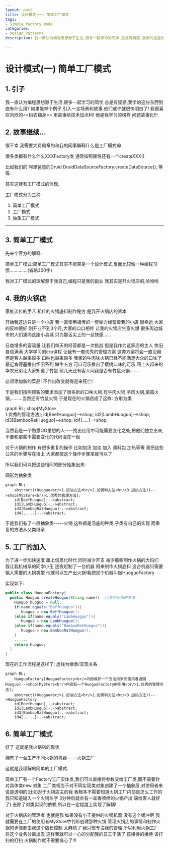 ```yaml
---
layout: post
title: 设计模式(一) 简单工厂模式
tags:
- Simple factory mode
categories:
- Design_Patterns
description: 我一直认为编程思想源于生活,很多一起学习的同学,总是有疑惑,我学的这些东西到底有什么用? 如果能举个例子,引入一定场景和故事.他们或许就很快明白了! 我很喜欢刘欣的<<码农翻身>>  用故事给技术加点料! 他是我学习的榜样 问题故事化!!!

---
```




# 设计模式(一) 简单工厂模式

## 1. 引子

我一直认为编程思想源于生活,很多一起学习的同学,总是有疑惑,我学的这些东西到底有什么用? 如果能举个例子,引入一定场景和故事.他们或许就很快明白了! 我很喜欢刘欣的<<码农翻身>>  用故事给技术加点料! 他是我学习的榜样 问题故事化!!!

## 2. 故事继续...

很不幸 我需要大费周章的和我的同事解释什么是工厂模式😂

很多类都有什么什么XXXFactory类 通常按照尿性还有一个createXXX()

比如我们的 阿里爸爸的Druid  DruidDataSourceFactory.createDataSource();  等等.

其实这就有工厂模式的体现,

工厂模式分为三种

1. 简单工厂模式
2. 工厂模式
3. 抽象工厂模式

---

## 3. 简单工厂模式

先来个官方的解释:

简单工厂模式:简单工厂模式其实不能算是一个设计模式,反而比较像一种编程习惯..............(省略300字)



我对工厂模式的理解源于我自己,编程只是我的副业 我其实是开火锅店的,哈哈哈

## 4. 我的火锅店

家族流传的手艺 祖传的火锅底料制作秘方 是我开火锅店的资本

开始我这边只是一个小店 我一直使用祖传的一套秘方经营着我的小店 很幸运 大家的反响很好 刚开业不到3个月,大家的口口相传 让我的火锅店生意火爆 很多周边城市的人们涌向这座小县城 只为那舌尖上的一丝快感......

日益增多的客流量 让我们每天的经营都是一次挑战 但是我作为这家店的主人 依旧自信满满  大学学习的erp课程 让我有一套优秀的管理方案 这套方案将会一直沿用	但是客人越来越多 口味也越来越多	我家的牛肉味火锅已经不能满足大众的口味了 最近肯德基推出怀旧系列 嫩牛五方  可口可乐推出了樱桃口味的可乐 网上火起来的华农兄弟让大家知道了竹鼠 前几天还有客人问我是否有竹鼠火锅........

必须添加新的菜品! 不作出改变就得迎来死亡!

于是我们按照顾客的要求添加了很多新的口味火锅,有牛肉火锅,羊肉火锅,菌菇火锅,.........当然还有竹鼠火锅
于是现在的火锅店成了这样:         方形为类

<div class="mermaid">
graph RL;
shop[MyStore<br/>1.优秀的管理方法];
	id[BeefHuoguo]-->shop;
	id2[LambHuoguo]-->shop;
	id3[BambooRatHuoguo]-->shop;
	id4[.....]-->shop;
</div>

当然我是一个熟悉OO思想的人----找出应用中可能需要变化之处,把他们独立出来,不要和那些不需要变化的代码混在一起

对于火锅的制作 有很多重复的操作 比如加汤 加油 加入 调料包 加热等等 我把这些公共的步骤写在墙上 大家都按这个操作步骤来就可以了

 所以我们可以把这些相同的部分抽象出来:

圆形为抽象类

``` mermaid
graph RL;
	abstract((Huoguo<br/>1.加油方法<br/>2.加调料方法<br/>3.加热方法))-->shop[MyStore<br/>1.优秀的管理方法];
	id[BeefHuoguo]-.->abstract;
	id1[LambHuoguo]-.->abstract;
	id3[BambooRatHuoguo]-.->abstract;
	id4[.....]-.->abstract;

```

于是我们有了一层抽象类-----火锅 这些都是汤底的种类,子类有自己的实现 而重复的方法从父类继承

## 5. 工厂的加入

为了进一步加快速度 跟上信息化时代 同时减少开支 减少那些制作火锅的大妈们 我让我机械系的同学小王 连夜赶制了一台机器 用来制作火锅底料 这台机器只需要输入需要的火锅类型 他就可以生产出火锅!我把这个机器叫做HuoguoFactory

实现如下:

``` java
public class HuoguoFactory{
  public Huoguo createHuoguo(String name){	//拿到火锅的方法
    Huoguo huoguo = null;
    if(name.equals("BeffHuoguo")){
       huoguo = new BeffHuoguo();
    }else if(name.equals("LambHuoguo")){
       huoguo = new LambHuoguo();
    }else if(name.equals("BambooRatHuoguo")){
       huoguo = new BambooRatHuoguo();
    }
    ......
    return huoguo;
  }
}
```

现在的工作流程是这样了: 虚线为继承/实现关系

``` mermaid
graph RL;
	HuoguoFactory[HuoguoFactory<br/>内部维护一个方法用来向使用者返回Huoguo]-->shop[MyStore<br/>内部有一个HuoguoFactory的引用<br/>1.优秀的管理方法];
	abstract((Huoguo<br/>1.加油方法<br/>2.加调料方法<br/>3.加热方法))-->HuoguoFactory
	id[BeefHuoguo]-.->abstract;
	id1[LambHuoguo]-.->abstract;
	id3[BambooRatHuoguo]-.->abstract;
	id4[.....]-.->abstract;
```

## 6. 简单工厂模式

好了 这就是我火锅店的现状

拥有了一台生产不同火锅的机器-----火锅工厂

这就是我理解的简单的工厂模式:

简单工厂有一个Factory工厂实体类,我们可以直接将参数交给工厂类,而不需要针对具体类new 对象 工厂类相当于对不同实现类对象创建了一个抽象层,对使用者来说是透明的(比如对于火锅店主的我 我根本不需要知道火锅工厂内部是怎么工作的 我只知道输入一个火锅名字 3分钟后就会有一盆香喷喷的火锅产出 端给客人就好了) 去除了对类实现的依赖,所以在一定程度上实现了解耦!

对于火锅店的管理者 也就是我 如果没有小王提供的火锅机器 没有这个缓冲层 我就需要在工厂的使用者MyStore中判断创建那种火锅 管理火锅店的事情和制作火锅的步骤都由我这个店长控制 太麻烦了 我只想专注我的管理 所以利用火锅工厂 将这个业务分离出去 这样我就可以一心的分配我的员工干活了 该接待的接待 该打扫的打扫 火锅制作就不需要操心了!!!